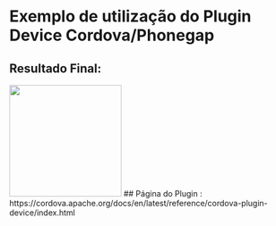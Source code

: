 # Exemplo de utilização do Plugin Device Cordova/Phonegap
## Resultado Final:
<img src="http://i.imgur.com/qRblDLn.png" width = "200px">
## Página do Plugin : 
https://cordova.apache.org/docs/en/latest/reference/cordova-plugin-device/index.html

